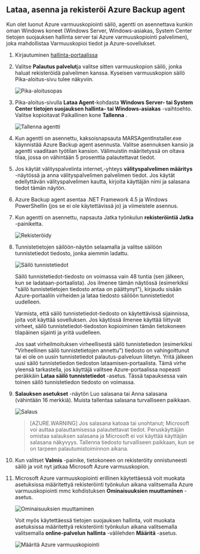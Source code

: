 ## <a name="download-install-and-register-the-azure-backup-agent"></a>Lataa, asenna ja rekisteröi Azure Backup agent

Kun olet luonut Azure varmuuskopiointi säilö, agentti on asennettava kunkin oman Windows koneet (Windows Server, Windows-asiakas, System Center tietojen suojauksen hallinta server tai Azure varmuuskopiointi palvelimen), joka mahdollistaa Varmuuskopioi tiedot ja Azure-sovellukset.

1. Kirjautuminen [hallinta-portaalissa](https://manage.windowsazure.com/)

2. Valitse **Palautus palvelut**ja valitse sitten varmuuskopion säilö, jonka haluat rekisteröidä palvelimen kanssa. Kyseisen varmuuskopion säilö Pika-aloitus-sivu tulee näkyviin.

    ![Pika-aloitusopas](./media/backup-install-agent/quickstart.png)

3. Pika-aloitus-sivulla **Lataa Agent**-kohdasta **Windows Server- tai System Center tietojen suojauksen hallinta- tai Windows-asiakas** -vaihtoehto. Valitse kopioitavat Paikallinen kone **Tallenna** .

    ![Tallenna agentti](./media/backup-install-agent/agent.png)

4. Kun agentti on asennettu, kaksoisnapsauta MARSAgentInstaller.exe käynnistää Azure Backup agent asennusta. Valitse asennuksen kansio ja agentti vaaditaan työtilan kansion. Välimuistin määritetyssä on oltava tilaa, jossa on vähintään 5 prosenttia palautettavat tiedot.

5.  Jos käytät välityspalvelinta internet,-yhteys **välityspalvelimen määritys** -näytössä ja anna välityspalvelimen palvelimen tiedot. Jos käytät edellyttävän välityspalvelimen kautta, kirjoita käyttäjän nimi ja salasana tiedot tämän näytön.

6.  Azure Backup agent asentaa .NET Framework 4.5 ja Windows PowerShellin (jos se ei ole käytettävissä jo) ja viimeistele asennus.

7.  Kun agentti on asennettu, napsauta Jatka työnkulun **rekisteröintiä Jatka** -painiketta.

    ![Rekisteröidy](./media/backup-install-agent/register.png)

8. Tunnistetietojen säilöön-näytön selaamalla ja valitse säilöön tunnistetiedot tiedosto, jonka aiemmin ladattu.

    ![Säilö tunnistetiedot](./media/backup-install-agent/vc.png)

    Säilö tunnistetiedot-tiedosto on voimassa vain 48 tuntia (sen jälkeen, kun se ladataan-portaalista). Jos ilmenee tämän näytössä (esimerkiksi "säilö tunnistetietojen tiedosto antaa on päättynyt"), kirjaudu sisään Azure-portaaliin virheiden ja lataa tiedosto säilöön tunnistetiedot uudelleen.

    Varmista, että säilö tunnistetiedot-tiedosto on käytettävissä sijainnissa, joita voit käyttää sovelluksen. Jos käytössä ilmenee käyttää liittyvät virheet, säilö tunnistetiedot-tiedoston kopioiminen tämän tietokoneen tilapäinen sijainti ja yritä uudelleen.

    Jos saat virheilmoituksen virheellisestä säilö tunnistetiedon (esimerkiksi "Virheellinen säilö tunnistetietojen annettu") tiedosto on vahingoittunut tai ei ole on uusin tunnistetiedot palautus-palveluun liitetyn. Yritä jälkeen uusi säilö tunnistetiedon tiedoston lataamisen-portaalista. Tämä virhe yleensä tarkastella, jos käyttäjä valitsee Azure-portaalissa nopeasti peräkkäin **Lataa säilö tunnistetiedot** -asetus. Tässä tapauksessa vain toinen säilö tunnistetiedon tiedosto on voimassa.

9. **Salauksen asetukset** -näytön Luo salasana tai Anna salasana (vähintään 16 merkkiä). Muista tallentaa salasana turvalliseen paikkaan.

    ![Salaus](./media/backup-install-agent/encryption.png)

    > [AZURE.WARNING] Jos salasana katoaa tai unohtanut; Microsoft voi auttaa palauttamisessa palautettavat tiedot. Peruskäyttäjän omistaa salauksen salasana ja Microsoft ei voi käyttää käyttäjän salasana näkyvyys. Tallenna tiedosto turvalliseen paikkaan, kun se on tarpeen palautumistoiminnon aikana.

10. Kun valitset **Valmis** -painike, tietokoneen on rekisteröity onnistuneesti säilö ja voit nyt jatkaa Microsoft Azure varmuuskopion.

11. Microsoft Azure varmuuskopiointi erillinen käytettäessä voit muokata asetuksissa määritettyä rekisteröinti työnkulun aikana valitsemalla Azure varmuuskopiointi mmc kohdistuksen **Ominaisuuksien muuttaminen** -asetus.

    ![Ominaisuuksien muuttaminen](./media/backup-install-agent/change.png)

    Voit myös käytettäessä tietojen suojauksen hallinta, voit muokata asetuksissa määritettyä rekisteröinti työnkulun aikana valitsemalla valitsemalla **online-palvelun** **hallinta** -välilehden **Määritä** -asetus.

    ![Määritä Azure varmuuskopiointi](./media/backup-install-agent/configure.png)
